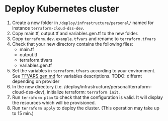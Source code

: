 # Deploy Kubernetes cluster

1. Create a new folder in `/deploy/infrastructure/personal/` named for instance `terraform-cloud-dss-dev`.
2. Copy main.tf, output.tf and variables.gen.tf to the new folder.
3. Copy `terraform.dev.example.tfvars` and rename to `terraform.tfvars`
4. Check that your new directory contains the following files:
    - main.tf
    - output.tf
    - terraform.tfvars
    - variables.gen.tf
5. Set the variables in `terraform.tfvars` according to your environment. See [TFVARS.gen.md](TFVARS.gen.md) for variables descriptions.
   TODO: differnt depending on provider
6. In the new directory (i.e. /deploy/infrastructure/personal/terraform-cloud-dss-dev), initialize terraform: `terraform init`.
7. Run `terraform plan` to check that the configuration is valid. It will display the resources which will be provisioned.
8. Run `terraform apply` to deploy the cluster. (This operation may take up to 15 min.)
